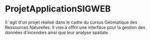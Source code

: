 # ProjetApplicationSIGWEB
Il 'agit d'un projet réalisé dans le cadre du cursus Géomatique des Ressources Naturelles. Il vise à offrir une interface pour la gestion des données d'incendies ainsi que leur analyse spatiale.
